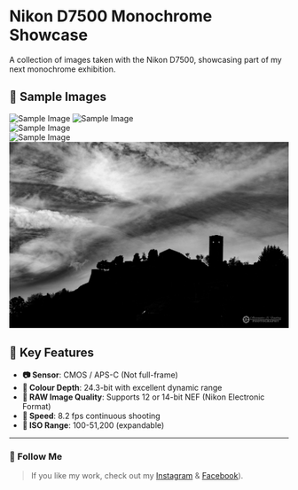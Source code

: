 # Nikon D7500 Monochrome Showcase  

A collection of images taken with the Nikon D7500, showcasing part of my next monochrome exhibition.  

## 📸 Sample Images  
![Sample Image](DSC_0116.jpg)
![Sample Image](DSC_0137.jpg)  
![Sample Image](DSC_1480.jpg)  
![Sample Image](DSC_2486.jpg)  
![Sample Image](DSC_4900.jpg)  

## 📌 Key Features  
- **📷 Sensor**: CMOS / APS-C (Not full-frame)  
- **🎨 Colour Depth**: 24.3-bit with excellent dynamic range  
- **📂 RAW Image Quality**: Supports 12 or 14-bit NEF (Nikon Electronic Format)  
- **🚀 Speed**: 8.2 fps continuous shooting  
- **🔆 ISO Range**: 100-51,200 (expandable)  

---  

### 🔗 Follow Me  
> If you like my work, check out my [Instagram](https://instagram.com/finphoto.il) & [Facebook](https://www.facebook.com/finphoto.il/)).  
